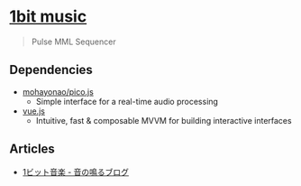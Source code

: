 # [1bit music](http://the.mohayonao.com/1bit1/)

> Pulse MML Sequencer

## Dependencies

  - [mohayonao/pico.js](https://github.com/mohayonao/pico.js)
    - Simple interface for a real-time audio processing
  - [vue.js](http://vuejs.org)
    - Intuitive, fast & composable MVVM for building interactive interfaces

## Articles

  - [1ビット音楽 - 音の鳴るブログ](http://mohayonao.hatenablog.com/entry/2012/12/08/182522)

